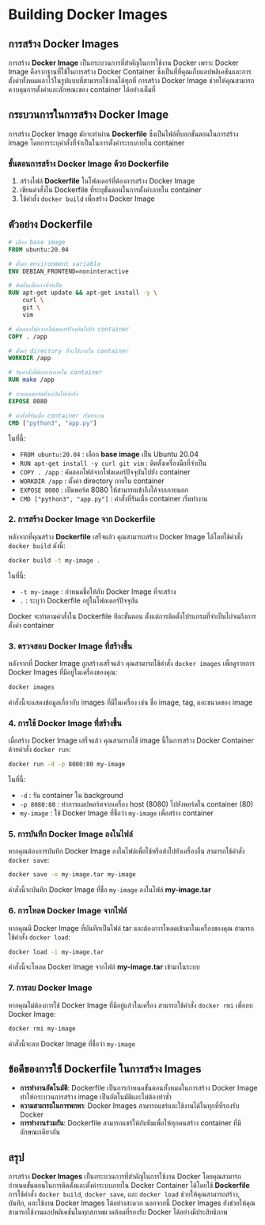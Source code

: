 # Building Docker Images

## การสร้าง Docker Images

การสร้าง **Docker Image** เป็นกระบวนการที่สำคัญในการใช้งาน Docker เพราะ Docker Image คือรากฐานที่ใช้ในการสร้าง Docker Container ซึ่งเป็นที่ที่คุณเก็บแอปพลิเคชันและการตั้งค่าทั้งหมดเอาไว้ในรูปแบบที่สามารถใช้งานได้ทุกที่ การสร้าง Docker Image ช่วยให้คุณสามารถควบคุมการตั้งค่าและลักษณะของ container ได้อย่างเต็มที่

## กระบวนการในการสร้าง Docker Image

การสร้าง Docker Image มักจะทำผ่าน **Dockerfile** ซึ่งเป็นไฟล์ที่บอกขั้นตอนในการสร้าง image โดยการระบุคำสั่งที่จำเป็นในการตั้งค่าระบบภายใน container

### ขั้นตอนการสร้าง Docker Image ด้วย Dockerfile

1. สร้างไฟล์ **Dockerfile** ในโฟลเดอร์ที่ต้องการสร้าง Docker Image
2. เขียนคำสั่งใน Dockerfile ที่ระบุขั้นตอนในการตั้งค่าภายใน container
3. ใช้คำสั่ง `docker build` เพื่อสร้าง Docker Image

## ตัวอย่าง Dockerfile

```Dockerfile
# เลือก base image
FROM ubuntu:20.04

# ตั้งค่า environment variable
ENV DEBIAN_FRONTEND=noninteractive

# ติดตั้งแพ็กเกจที่จำเป็น
RUN apt-get update && apt-get install -y \
    curl \
    git \
    vim

# คัดลอกไฟล์จากโฟลเดอร์ปัจจุบันไปยัง container
COPY . /app

# ตั้งค่า directory ที่จะใช้ภายใน container
WORKDIR /app

# รันคำสั่งที่ต้องการภายใน container
RUN make /app

# กำหนดพอร์ตที่จะเปิดให้เข้าถึง
EXPOSE 8080

# คำสั่งที่รันเมื่อ container เริ่มทำงาน
CMD ["python3", "app.py"]
```

ในที่นี้:
- `FROM ubuntu:20.04` : เลือก **base image** เป็น Ubuntu 20.04
- `RUN apt-get install -y curl git vim` : ติดตั้งเครื่องมือที่จำเป็น
- `COPY . /app` : คัดลอกไฟล์จากโฟลเดอร์ปัจจุบันไปยัง container
- `WORKDIR /app` : ตั้งค่า directory ภายใน container
- `EXPOSE 8080` : เปิดพอร์ต 8080 ให้สามารถเข้าถึงได้จากภายนอก
- `CMD ["python3", "app.py"]` : คำสั่งที่รันเมื่อ container เริ่มทำงาน

### 2. การสร้าง Docker Image จาก Dockerfile

หลังจากที่คุณสร้าง **Dockerfile** เสร็จแล้ว คุณสามารถสร้าง Docker Image ได้โดยใช้คำสั่ง `docker build` ดังนี้:
```bash
docker build -t my-image .
```
ในที่นี้:
- `-t my-image` : กำหนดชื่อให้กับ Docker Image ที่จะสร้าง
- `.` : ระบุว่า Dockerfile อยู่ในโฟลเดอร์ปัจจุบัน

Docker จะทำตามคำสั่งใน Dockerfile ทีละขั้นตอน ตั้งแต่การติดตั้งโปรแกรมที่จำเป็นไปจนถึงการตั้งค่า container

### 3. ตรวจสอบ Docker Image ที่สร้างขึ้น

หลังจากที่ Docker Image ถูกสร้างเสร็จแล้ว คุณสามารถใช้คำสั่ง `docker images` เพื่อดูรายการ Docker Images ที่มีอยู่ในเครื่องของคุณ:
```bash
docker images
```
คำสั่งนี้จะแสดงข้อมูลเกี่ยวกับ images ที่มีในเครื่อง เช่น ชื่อ image, tag, และขนาดของ image

### 4. การใช้ Docker Image ที่สร้างขึ้น

เมื่อสร้าง Docker Image เสร็จแล้ว คุณสามารถใช้ image นี้ในการสร้าง Docker Container ด้วยคำสั่ง `docker run`:
```bash
docker run -d -p 8080:80 my-image
```
ในที่นี้:
- `-d` : รัน container ใน background
- `-p 8080:80` : ทำการแมปพอร์ตจากเครื่อง host (8080) ไปยังพอร์ตใน container (80)
- `my-image` : ใช้ Docker Image ที่ชื่อว่า `my-image` เพื่อสร้าง container

### 5. การบันทึก Docker Image ลงในไฟล์

หากคุณต้องการบันทึก Docker Image ลงในไฟล์เพื่อใช้หรือส่งไปยังเครื่องอื่น สามารถใช้คำสั่ง `docker save`:
```bash
docker save -o my-image.tar my-image
```
คำสั่งนี้จะบันทึก Docker Image ที่ชื่อ `my-image` ลงในไฟล์ **my-image.tar**

### 6. การโหลด Docker Image จากไฟล์

หากคุณมี Docker Image ที่บันทึกเป็นไฟล์ tar และต้องการโหลดเข้ามาในเครื่องของคุณ สามารถใช้คำสั่ง `docker load`:
```bash
docker load -i my-image.tar
```
คำสั่งนี้จะโหลด Docker Image จากไฟล์ **my-image.tar** เข้ามาในระบบ

### 7. การลบ Docker Image

หากคุณไม่ต้องการใช้ Docker Image ที่มีอยู่แล้วในเครื่อง สามารถใช้คำสั่ง `docker rmi` เพื่อลบ Docker Image:
```bash
docker rmi my-image
```
คำสั่งนี้จะลบ Docker Image ที่ชื่อว่า `my-image`

## ข้อดีของการใช้ Dockerfile ในการสร้าง Images

- **การทำงานอัตโนมัติ**: Dockerfile เป็นการกำหนดขั้นตอนทั้งหมดในการสร้าง Docker Image ทำให้กระบวนการสร้าง image เป็นอัตโนมัติและไม่ต้องทำซ้ำ
- **ความสามารถในการพกพา**: Docker Images สามารถแชร์และใช้งานได้ในทุกที่ที่รองรับ Docker
- **การทำงานร่วมกัน**: Dockerfile สามารถแชร์ให้กับทีมเพื่อให้ทุกคนสร้าง container ที่มีลักษณะเดียวกัน

## สรุป

การสร้าง **Docker Images** เป็นกระบวนการที่สำคัญในการใช้งาน Docker โดยคุณสามารถกำหนดขั้นตอนในการติดตั้งและตั้งค่าระบบภายใน Docker Container ได้โดยใช้ **Dockerfile** การใช้คำสั่ง `docker build`, `docker save`, และ `docker load` ช่วยให้คุณสามารถสร้าง, บันทึก, และใช้งาน Docker Images ได้อย่างสะดวก นอกจากนี้ Docker Images ยังช่วยให้คุณสามารถใช้งานแอปพลิเคชันในทุกสภาพแวดล้อมที่รองรับ Docker ได้อย่างมีประสิทธิภาพ